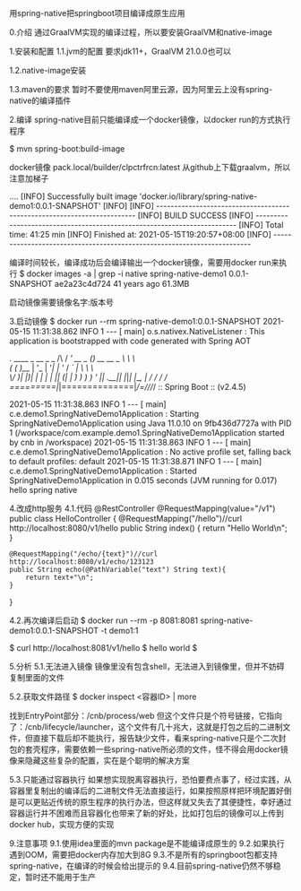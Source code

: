 用spring-native把springboot项目编译成原生应用

0.介绍
通过GraalVM实现的编译过程，所以要安装GraalVM和native-image

1.安装和配置
1.1.jvm的配置
要求jdk11+，GraalVM 21.0.0也可以

1.2.native-image安装

1.3.maven的要求
暂时不要使用maven阿里云源，因为阿里云上没有spring-native的编译插件

2.编译
spring-native目前只能编译成一个docker镜像，以docker run的方式执行程序

$ mvn spring-boot:build-image 

docker镜像 pack.local/builder/clpctrfrcn:latest
从github上下载graalvm，所以注意加梯子

....
[INFO] Successfully built image 'docker.io/library/spring-native-demo1:0.0.1-SNAPSHOT'
[INFO] 
[INFO] ------------------------------------------------------------------------
[INFO] BUILD SUCCESS
[INFO] ------------------------------------------------------------------------
[INFO] Total time:  41:25 min
[INFO] Finished at: 2021-05-15T19:20:57+08:00
[INFO] ------------------------------------------------------------------------

编译时间较长，编译成功后会编译输出一个docker镜像，需要用docker run来执行
$ docker images -a | grep -i native
spring-native-demo1                 0.0.1-SNAPSHOT               ae2a23c4d724   41 years ago    61.3MB

启动镜像需要镜像名字:版本号

3.启动镜像
$ docker run --rm spring-native-demo1:0.0.1-SNAPSHOT
2021-05-15 11:31:38.862  INFO 1 --- [           main] o.s.nativex.NativeListener               : This application is bootstrapped with code generated with Spring AOT

  .   ____          _            __ _ _
 /\\ / ___'_ __ _ _(_)_ __  __ _ \ \ \ \
( ( )\___ | '_ | '_| | '_ \/ _` | \ \ \ \
 \\/  ___)| |_)| | | | | || (_| |  ) ) ) )
  '  |____| .__|_| |_|_| |_\__, | / / / /
 =========|_|==============|___/=/_/_/_/
 :: Spring Boot ::                (v2.4.5)

2021-05-15 11:31:38.863  INFO 1 --- [           main] c.e.demo1.SpringNativeDemo1Application   : Starting SpringNativeDemo1Application using Java 11.0.10 on 9fb436d7727a with PID 1 (/workspace/com.example.demo1.SpringNativeDemo1Application started by cnb in /workspace)
2021-05-15 11:31:38.863  INFO 1 --- [           main] c.e.demo1.SpringNativeDemo1Application   : No active profile set, falling back to default profiles: default
2021-05-15 11:31:38.871  INFO 1 --- [           main] c.e.demo1.SpringNativeDemo1Application   : Started SpringNativeDemo1Application in 0.015 seconds (JVM running for 0.017)
hello spring native

4.改成http服务
4.1.代码
@RestController
@RequestMapping(value="/v1")
public class HelloController {
    @RequestMapping("/hello")//curl http://localhost:8080/v1/hello
    public String index() {
        return "Hello World\n";
    }

    @RequestMapping("/echo/{text}")//curl http://localhost:8080/v1/echo/123123
    public String echo(@PathVariable("text") String text){
        return text+"\n";
    }
}

4.2.再次编译后启动
$ docker run --rm -p 8081:8081 spring-native-demo1:0.0.1-SNAPSHOT -t demo1:1

$ curl http://localhost:8081/v1/hello
$ hello world
$

5.分析
5.1.无法进入镜像
镜像里没有包含shell，无法进入到镜像里，但并不妨碍复制里面的文件

5.2.获取文件路径
$ docker inspect <容器ID> | more

找到EntryPoint部分：/cnb/process/web
但这个文件只是个符号链接，它指向了：/cnb/lifecycle/launcher，这个文件有几十兆大，这就是打包之后的二进制文件，但直接下载后却不能执行，报告缺少文件，看来spring-native只是个二次封包的套壳程序，需要依赖一些spring-native所必须的文件，怪不得会用docker镜像来隐藏这些复杂的配置，实在是个聪明的解决方案

5.3.只能通过容器执行
如果想实现脱离容器执行，恐怕要费点事了，经过实践，从容器里复制出的编译后的二进制文件无法直接运行，如果按照原样把环境配置好倒是可以更贴近传统的原生程序的执行办法，但这样就又失去了其便捷性，幸好通过容器运行并不困难而且容器化也带来了新的好处，比如打包后的镜像可以上传到docker hub，实现方便的实现

9.注意事项
9.1.使用idea里面的mvn package是不能编译成原生的
9.2.如果执行遇到OOM，需要把docker内存加大到8G
9.3.不是所有的springboot包都支持spring-native，在编译的时候会给出提示的
9.4.目前spring-native仍然不够稳定，暂时还不能用于生产


